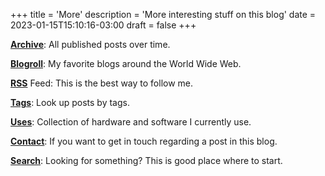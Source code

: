 +++
title = 'More'
description = 'More interesting stuff on this blog'
date = 2023-01-15T15:10:16-03:00
draft = false
+++

[**Archive**](/posts/): All published posts over time.

[**Blogroll**](/blogroll): My favorite blogs around the World Wide Web.

[**RSS**](/feed.xml) Feed: This is the best way to follow me.

[**Tags**](/tags): Look up posts by tags.

[**Uses**](/uses): Collection of hardware and software I currently use.

[**Contact**](/#contact): If you want to get in touch regarding a post in this blog.

[**Search**](/search): Looking for something? This is good place where to start.